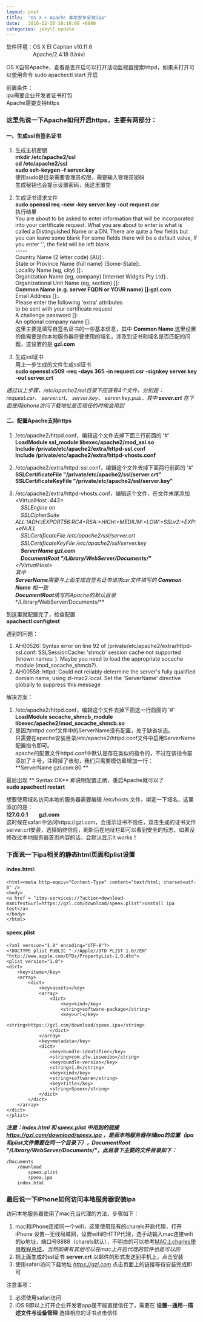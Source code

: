 ```yaml
---
layout: post
title:  "OS X + Apache 本地发布安装ipa"
date:   2016-12-30 10:10:00 +0800
categories: jekyll update
---
```

软件环境：OS X EI Capitan v10.11.6   
　　　　　Apache/2.4.18 (Unix)  

OS X自带Apache，查看是否开启可以打开活动监视器搜索httpd，如果未打开可以使用命令 sudo apachectl start 开启

前置条件：  
ipa需要企业开发者证书打包  
Apache需要支持https

### 这里先说一下Apache如何开启https，主要有两部分：  

#### 一、生成ssl自签名证书

1. 生成主机密钥  
**mkdir /etc/apache2/ssl  
cd    /etc/apache2/ssl  
sudo ssh-keygen -f server.key**  
使用sudo是目录需要管理员权限，需要输入管理员密码  
生成秘钥也会提示设置密码，我这里置空

2. 生成证书请求文件  
**sudo openssl req -new -key server.key -out request.csr**  
执行结果  
You are about to be asked to enter information that will be incorporated
into your certificate request.
What you are about to enter is what is called a Distinguished Name or a DN.
There are quite a few fields but you can leave some blank
For some fields there will be a default value,
If you enter '.', the field will be left blank.  
\-----  
Country Name (2 letter code) [AU]:.    
State or Province Name (full name) [Some-State]:.   
Locality Name (eg, city) []:.  
Organization Name (eg, company) [Internet Widgits Pty Ltd]:.  
Organizational Unit Name (eg, section) []:  
**Common Name (e.g. server FQDN or YOUR name) []:gzl.com**                         
Email Address []:.  
Please enter the following 'extra' attributes  
to be sent with your certificate request  
A challenge password []:  
An optional company name []:.  
这里主要是填写自签名证书的一些基本信息，其中 **Common Name** 这里设置的值需要是你本地服务器将要使用的域名，涉及到证书和域名是否匹配的问题，这设置的是 **gzl.com**
3. 生成ssl证书  
用上一步生成的文件生成ssl证书  
**sudo openssl x509 -req -days 365 -in request.csr -signkey server.key -out server.crt**

*通过以上步骤，/etc/apache2/ssl目录下应该有4个文件，分别是：  
request.csr、	server.crt、	server.key、	server.key.pub，其中 **sever.crt** 在下面使用iphone访问下载地址是否信任的时候会用到*

#### 二、配置Apache支持https  
  
1. /etc/apache2/httpd.conf，编辑这个文件去掉下面三行前面的 '#'  
**LoadModule ssl_module libexec/apache2/mod_ssl.so  
Include /private/etc/apache2/extra/httpd-ssl.conf  
Include /private/etc/apache2/extra/httpd-vhosts.conf**
 
2. /etc/apache2/extra/httpd-ssl.conf，编辑这个文件去掉下面两行前面的 '#'  
**SSLCertificateFile "/private/etc/apache2/ssl/server.crt"  
SSLCertificateKeyFile "/private/etc/apache2/ssl/server.key"**
3. /etc/apache2/extra/httpd-vhosts.conf，编辑这个文件，在文件末尾添加  
\<VirtualHost *:443>  
　SSLEngine on  
　SSLCipherSuite ALL:!ADH:!EXPORT56:RC4+RSA:+HIGH:+MEDIUM:+LOW:+SSLv2:+EXP:+eNULL  
　SSLCertificateFile /etc/apache2/ssl/server.crt  
　SSLCertificateKeyFile /etc/apache2/ssl/server.key  
　**ServerName gzl.com**  
　**DocumentRoot "/Library/WebServer/Documents/"**  
\</VirtualHost>  
其中  
**ServerName**需要与上面生成自签名证书请求csr文件填写的 **Common Name** 相一致  
**DocumentRoot**填写的Apache的默认目录**/Library/WebServer/Documents/**

到这里就配置完了，检查配置  
**apachectl configtest**
  
遇到的问题：    
  
1. AH00526: Syntax error on line 92 of /private/etc/apache2/extra/httpd-ssl.conf:
SSLSessionCache: 'shmcb' session cache not supported (known names: ). Maybe you need to load the appropriate socache module (mod_socache_shmcb?).
2. AH00558: httpd: Could not reliably determine the server's fully qualified domain name, using zl-mac2.local. Set the 'ServerName' directive globally to suppress this message

解决方案：
  
1. /etc/apache2/httpd.conf，编辑这个文件去掉下面这一行前面的 '#'  
**LoadModule socache_shmcb_module libexec/apache2/mod_socache_shmcb.so** 
2. 是因为httpd.conf文件中的ServerName没有配置，处于缺省状态。  
只需要在apache安装目录/etc/apache2/httpd.conf文件中启用ServerName配置指令即可。  
apache的配置文件httpd.conf中默认是存在类似的指令的，不过在该指令前添加了＃号，注释掉了该句，我们只需要模仿着增加一行：  
**ServerName gzl.com:80 ** 

最后出现 ** Syntax OK** 即说明配置正确，重启Apache就可以了  
**sudo apachectl restart**

想要使用域名访问本地的服务器需要编辑 /etc/hosts 文件，绑定一下域名，这里添加的是：  
**127.0.0.1　　gzl.com**  
这时候在safari中访问https://gzl.com，会提示证书不信任，双击生成的证书文件server.crt安装，选择始终信任，刷新后在地址栏即可以看到安全的标志，如果没修改过本地服务器首页内容的话，会默认显示It works！

### 下面说一下ipa相关的静态html页面和plist设置 
#### index.html:  

	<html><meta http-equiv="Content-Type" content="text/html; charset=utf-8" />
	<body>
	<a href = "itms-services://?action=download-manifest&url=https://gzl.com/download/speex.plist">install ipa test</a>
	</body>
	</html>

#### speex.plist

	<?xml version="1.0" encoding="UTF-8"?>
	<!DOCTYPE plist PUBLIC "-//Apple//DTD PLIST 1.0//EN" "http://www.apple.com/DTDs/PropertyList-1.0.dtd">
	<plist version="1.0">
	<dict>
		<key>items</key>
		<array>
			<dict>
				<key>assets</key>
				<array>
					<dict>
						<key>kind</key>
						<string>software-package</string>
						<key>url</key>
						<string>https://gzl.com/download/speex.ipa</string>
					</dict>
				</array>
				<key>metadata</key>
				<dict>
					<key>bundle-identifier</key>
					<string>com.zlw.iosweibo</string>
					<key>bundle-version</key>
					<string>1.0</string>
					<key>kind</key>
					<string>software</string>
					<key>title</key>
					<string>Speex</string>
				</dict>
			</dict>
		</array>
	</dict>
	</plist>
	
***注意：index.html 和 speex.plist 中用到的链接 https://gzl.com/download/speex.ipa ，是我本地服务器存储ipa的位置（ipa和plist文件需要在同一个目录下），DocumentRoot "/Library/WebServer/Documents/"，此目录下主要的文件目录如下：***

	/Documents
		/download
			speex.plist
			speex.ipa
		index.html	
### 最后说一下iPhone如何访问本地服务器安装ipa
访问本地服务器使用了mac充当代理的方法，步骤如下：

1. mac和iPhone连接同一个wifi，这里使用现有的charels开启代理，打开iPhone 设置--无线局域网，设置wifi的HTTP代理，选手动输入mac连接wifi的ip地址，端口号8888（charels默认），不明白的可以参考[MAC上charles使用教程总结](http://www.jianshu.com/p/18449f5f9d1c)，*当然如果有其他可以在mac上开启代理的软件也是可以的*
2. 把上面生成的ssl证书 **server.crt** 以邮件的形式发送到手机上，点击安装
3. 使用safari访问下载地址 *https://gzl.com* 点击页面上的链接等待安装完成即可

注意事项：

1. 必须使用safari访问
2. iOS 9即以上打开企业开发者app是不能直接信任了，需要在 **设置--通用--描述文件与设备管理** 选择相应的证书点击信任  
